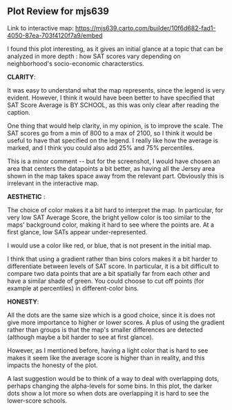 ## Plot Review for mjs639








Link to interactive map:  https://mjs639.carto.com/builder/10f6d682-fad1-4050-87ea-703f4120f7a9/embed


I found this plot interesting, as it gives an initial glance at a topic that can be analyzed in more depth : how SAT scores vary depending on neighborhood's socio-economic characterstics. 

__CLARITY__:  

It was easy to understand what the map represents, since the legend is very evident. However, I think it would have been better to have specified that SAT Score Average is BY SCHOOL, as this was only clear after reading the caption. 

One thing that would help clarity, in my opinion, is to improve the scale. The SAT scores go from a min of 800 to a max of 2100, so I think it would be useful to have that specified on the legend. I really like how the average is marked, and I think you could also add 25% and 75% percentiles. 

This is a minor comment -- but for the screenshot, I would have chosen an area that centers the datapoints a bit better, as having all the Jersey area shown in the map takes space away from the relevant part. Obviously this is irrelevant in the interactive map. 

__AESTHETIC__  :   

The choice of color makes it a bit hard to interpret the map. In particular, for very low SAT Average Score, the bright yellow color is too similar to the maps' background color, making it hard to see where the points are. At a first glance, low SATs appear under-represented.

I would use a color like red, or blue, that is not present in the initial map. 

I think that using a gradient rather than bins colors makes it a bit harder to differentiate between levels of SAT score. In particular, it is a bit difficult to compare two data points that are a bit spatially far from each other and have a similar shade of green.  You could choose to cut off points (for example at percentiles) in different-color bins.


__HONESTY__:   

All the dots are the same size which is a good choice, since it is does not give more importance to higher or lower scores. 
A plus of using the gradient rather than groups is that the map's smaller differences are detected (although maybe a bit harder to see at first glance). 

However, as I mentioned before, having a light color that is hard to see makes it seem like the average score is higher than in reality, and this impacts the honesty of the plot. 

A last suggestion would be to think of a way to deal with overlapping dots, perhaps changing the alpha-levels for some bins. In this plot, the darker dots show a lot more so when dots are overlapping it is hard to see the lower-score schools. 